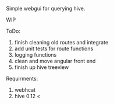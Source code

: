 Simple webgui for querying hive.

WIP

ToDo:
  1. finish cleaning old routes and integrate
  2. add unit tests for route functions
  3. logging functions
  4. clean and move angular front end
  5. finish up hive treeview


Requirments:
  1. webhcat
  2. hive 0.12 <
